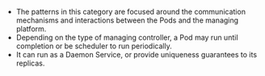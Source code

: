 * The patterns in this category are focused around the communication mechanisms and interactions between the Pods and the managing platform.
* Depending on the type of managing controller, a Pod may run until completion or be scheduler to run periodically.
* It can run as a Daemon Service, or provide uniqueness guarantees to its replicas.